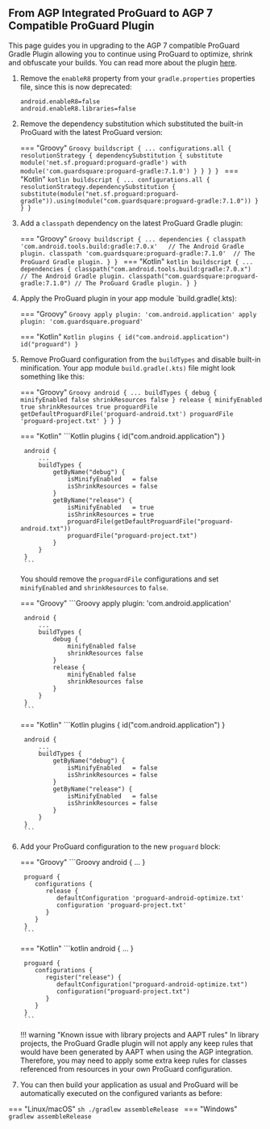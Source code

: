## From AGP Integrated ProGuard to AGP 7 Compatible ProGuard Plugin

This page guides you in upgrading to the AGP 7 compatible ProGuard Gradle Plugin
allowing you to continue using ProGuard to optimize, shrink and obfuscate your builds.
You can read more about the plugin [here](gradleplugin.md).

1. Remove the `enableR8` property from your `gradle.properties` properties file, since this is now
deprecated:

    ```properties
    android.enableR8=false
    android.enableR8.libraries=false
    ```

2. Remove the dependency substitution which substituted the built-in ProGuard with the latest ProGuard version:

    === "Groovy"
        ```Groovy
        buildscript {
            ...
            configurations.all {
                resolutionStrategy {
                    dependencySubstitution {
                        substitute module('net.sf.proguard:proguard-gradle') with module('com.guardsquare:proguard-gradle:7.1.0')
                    }
                }
            }
        }
        ```
    === "Kotlin"
        ```kotlin
        buildscript {
            ...
            configurations.all {
                resolutionStrategy.dependencySubstitution {
                    substitute(module("net.sf.proguard:proguard-gradle")).using(module("com.guardsquare:proguard-gradle:7.1.0"))
                }
            }
        }
        ```

3.  Add a `classpath` dependency on the latest ProGuard Gradle plugin:

    === "Groovy"
        ```Groovy
        buildscript {
            ...
            dependencies {
                classpath 'com.android.tools.build:gradle:7.0.x'   // The Android Gradle plugin.
                classpath 'com.guardsquare:proguard-gradle:7.1.0'  // The ProGuard Gradle plugin.
            }
        }
        ```
    === "Kotlin"
        ```kotlin
        buildscript {
            ...
            dependencies {
                classpath("com.android.tools.build:gradle:7.0.x")  // The Android Gradle plugin.
                classpath("com.guardsquare:proguard-gradle:7.1.0") // The ProGuard Gradle plugin.
            }
        }
        ```

4. Apply the ProGuard plugin in your app module `build.gradle(.kts):

    === "Groovy"
        ```Groovy
        apply plugin: 'com.android.application'
        apply plugin: 'com.guardsquare.proguard'
        ```

    === "Kotlin"
        ```Kotlin
        plugins {
            id("com.android.application")
            id("proguard")
        }
        ```

5. Remove ProGuard configuration from the `buildTypes` and disable built-in minification.
   Your app module `build.gradle(.kts)` file might look something like this:

    === "Groovy"
        ```Groovy
        android {
            ...
            buildTypes {
                debug {
                    minifyEnabled false
                    shrinkResources false
                }
                release {
                    minifyEnabled true
                    shrinkResources true
                    proguardFile getDefaultProguardFile('proguard-android.txt')
                    proguardFile 'proguard-project.txt'
                }
            }
        }
        ```

    === "Kotlin"
        ```Kotlin
        plugins {
            id("com.android.application")
        }

        android {
            ...
            buildTypes {
                getByName("debug") {
                    isMinifyEnabled   = false
                    isShrinkResources = false
                }
                getByName("release") {
                    isMinifyEnabled   = true
                    isShrinkResources = true
                    proguardFile(getDefaultProguardFile("proguard-android.txt"))
                    proguardFile("proguard-project.txt")
                }
            }
        }
        ```
    You should remove the `proguardFile` configurations and set `minifyEnabled` and `shrinkResources` to
    `false`.

    === "Groovy"
        ```Groovy
        apply plugin: 'com.android.application'

        android {
            ...
            buildTypes {
                debug {
                    minifyEnabled false
                    shrinkResources false
                }
                release {
                    minifyEnabled false
                    shrinkResources false
                }
            }
        }
        ```
    === "Kotlin"
        ```Kotlin
        plugins {
            id("com.android.application")
        }

        android {
            ...
            buildTypes {
                getByName("debug") {
                    isMinifyEnabled   = false
                    isShrinkResources = false
                }
                getByName("release") {
                    isMinifyEnabled   = false
                    isShrinkResources = false
                }
            }
        }
        ```

6. Add your ProGuard configuration to the new `proguard` block:

    === "Groovy"
        ```Groovy
        android {
            ...
        }

        proguard {
           configurations {
              release {
                 defaultConfiguration 'proguard-android-optimize.txt'
                 configuration 'proguard-project.txt'
              }
           }
        }
        ```
    === "Kotlin"
        ```kotlin
        android {
            ...
        }

        proguard {
           configurations {
              register("release") {
                 defaultConfiguration("proguard-android-optimize.txt")
                 configuration("proguard-project.txt")
              }
           }
        }
        ```

    !!! warning "Known issue with library projects and AAPT rules"
        In library projects, the ProGuard Gradle plugin will not apply any keep rules that would have been generated by
        AAPT when using the AGP integration. Therefore, you may need to apply some extra keep rules for classes referenced from
        resources in your own ProGuard configuration.

7. You can then build your application as usual and ProGuard will be automatically executed on the configured variants as before:

=== "Linux/macOS"
    ```sh
    ./gradlew assembleRelease
    ```
=== "Windows"
    ```
    gradlew assembleRelease
    ```

